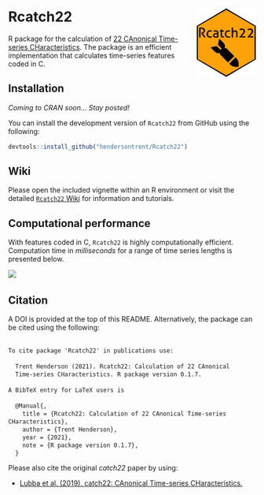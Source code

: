 
# Rcatch22 <img src="man/figures/logo.png" align="right" width="120" />

R package for the calculation of [22 CAnonical Time-series
CHaracteristics](https://github.com/chlubba/catch22/). The package is an
efficient implementation that calculates time-series features coded in
C.

## Installation

*Coming to CRAN soon… Stay posted\!*

You can install the development version of `Rcatch22` from GitHub using
the following:

``` r
devtools::install_github("hendersontrent/Rcatch22")
```

## Wiki

Please open the included vignette within an R environment or visit the
detailed [`Rcatch22`
Wiki](https://github.com/hendersontrent/Rcatch22/wiki/) for information
and tutorials.

## Computational performance

With features coded in C, `Rcatch22` is highly computationally
efficient. Computation time in *milliseconds* for a range of time series
lengths is presented below.

![](README_files/figure-gfm/unnamed-chunk-4-1.png)<!-- -->

## Citation

A DOI is provided at the top of this README. Alternatively, the package
can be cited using the following:

``` 

To cite package 'Rcatch22' in publications use:

  Trent Henderson (2021). Rcatch22: Calculation of 22 CAnonical
  Time-series CHaracteristics. R package version 0.1.7.

A BibTeX entry for LaTeX users is

  @Manual{,
    title = {Rcatch22: Calculation of 22 CAnonical Time-series CHaracteristics},
    author = {Trent Henderson},
    year = {2021},
    note = {R package version 0.1.7},
  }
```

Please also cite the original *catch22* paper by using:

  - [Lubba et al. (2019). catch22: CAnonical Time-series
    CHaracteristics.](https://link.springer.com/article/10.1007/s10618-019-00647-x/)
